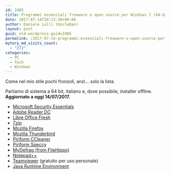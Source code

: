 ```yaml
---
id: 2485
title: Programmi essenziali freeware o open source per Windows 7 (64-bit)
date: 2017-07-14T10:13:10+00:00
author: Daniele Lolli (UncleDan)
layout: post
guid: old-wordpress-guid=2485
permalink: /2017-07-14-programmi-essenziali-freeware-o-open-source-per-windows-7-64-bit.html
mytory_md_visits_count:
  - "272"
categories:
  - PC
  - Tech
  - Windows
---
```

Come nel mio stile pochi fronzoli, anzi&#8230; solo la lista.

Parliamo di sistema a 64 bit, italiano e, dove possibile, installer offline. **Aggiornato a oggi 14/07/2017.**

  * [Microsoft Security Essentials](https://support.microsoft.com/it-it/help/14210/security-essentials-download)
  * [Adobe Reader DC](https://get.adobe.com/it/reader/enterprise/)
  * [Libre Office Fresh](https://it.libreoffice.org/download/libreoffice-fresh/)
  * [7zip](http://www.7-zip.org/)
  * [Mozilla Firefox](https://ftp.mozilla.org/pub/firefox/releases/54.0.1/win64/it/)
  * [Mozilla Thunderbird](https://ftp.mozilla.org/pub/thunderbird/releases/52.2.1/win32/it/)
  * [Piriform CCleaner](https://www.piriform.com/ccleaner/download)
  * [Piriform Speccy](https://www.piriform.com/speccy)
  * [MyDefrag (from FileHippo)](http://filehippo.com/it/download_mydefrag/)
  * [Notepad++](https://notepad-plus-plus.org/download/)
  * [Teamviewer](https://www.teamviewer.com/it/download/) (gratuito per uso personale)
  * [Java Runtime Environment](https://www.java.com/it/download/manual.jsp)